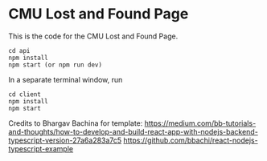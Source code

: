 # CMU Lost and Found Page

This is the code for the CMU Lost and Found Page.

```
cd api
npm install
npm start (or npm run dev)
```
In a separate terminal window, run
```
cd client
npm install
npm start
```

Credits to Bhargav Bachina for template: 
https://medium.com/bb-tutorials-and-thoughts/how-to-develop-and-build-react-app-with-nodejs-backend-typescript-version-27a6a283a7c5
https://github.com/bbachi/react-nodejs-typescript-example
